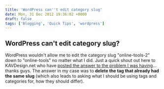 ```yaml
---
title: 'WordPress can''t edit category slug'
date: Mon, 31 Dec 2012 19:36:02 +0000
draft: false
tags: ['Blogging', 'Quick Tips', 'wordpress']
---
```


WordPress can't edit category slug?
-----------------------------------

WordPress wouldn't allow me to edit the category slug "online-tools-2" down to "online-tools" no matter what I did. Just a quick shout out here to KAVDesign.net who have [posted the answer to the problem I was having](http://www.kavdesign.net/blog/coding/problem-with-category-slug-renaming-in-wordpress/)... thanks guys. The answer in my case was to **delete the tag that already had the same slug** (which also leads to asking what I should be using tags and categories for, how they should differ).